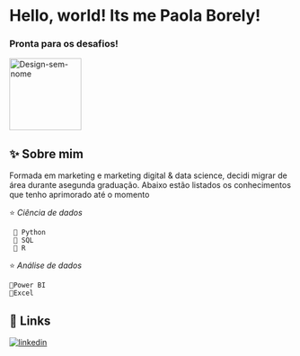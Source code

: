 # Hello, world! Its me Paola Borely!
### Pronta para os desafios!
<img src="https://i.ibb.co/428wxbK/Design-sem-nome.gif" alt="Design-sem-nome" border="0" height="128" width="128">

## ✨ Sobre mim

Formada em marketing e marketing digital & data science, decidi migrar de área durante asegunda graduação.
Abaixo estão listados os conhecimentos que tenho aprimorado até o momento

⭐ *Ciência de dados*

     🔹 Python
     🔹 SQL
     🔹 R
⭐ *Análise de dados*

    🔹Power BI
    🔹Excel


## 🔗 Links

[![linkedin](https://img.shields.io/badge/linkedin-0A66C2?style=for-the-badge&logo=linkedin&logoColor=white)](https://www.linkedin.com/in/paolajoliveira/)